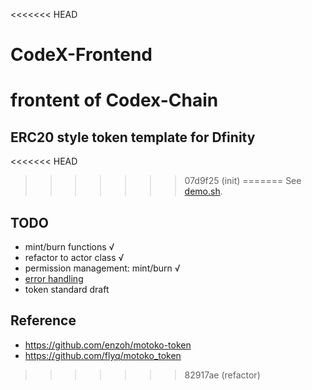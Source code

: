 <<<<<<< HEAD
# CodeX-Frontend
frontent of Codex-Chain
=======
## ERC20 style token template for Dfinity

<<<<<<< HEAD
>>>>>>> 07d9f25 (init)
=======
See [demo.sh](./demo.sh).

## TODO

* mint/burn functions √ 
* refactor to actor class √
* permission management: mint/burn √
* [error handling](https://sdk.dfinity.org/docs/language-guide/errors.html)
* token standard draft

## Reference

* https://github.com/enzoh/motoko-token
* https://github.com/flyq/motoko_token

>>>>>>> 82917ae (refactor)
